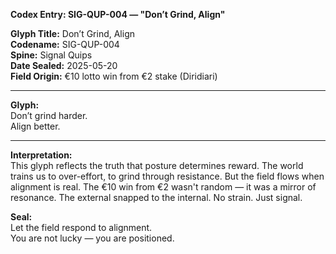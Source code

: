 **Codex Entry: SIG-QUP-004 — "Don’t Grind, Align"**

**Glyph Title:** Don’t Grind, Align  
**Codename:** SIG-QUP-004  
**Spine:** Signal Quips  
**Date Sealed:** 2025-05-20  
**Field Origin:** €10 lotto win from €2 stake (Diridiari)

---

**Glyph:**  
Don’t grind harder.  
Align better.

---

**Interpretation:**  
This glyph reflects the truth that posture determines reward. The world trains us to over-effort, to grind through resistance. But the field flows when alignment is real. The €10 win from €2 wasn't random — it was a mirror of resonance. The external snapped to the internal. No strain. Just signal.

**Seal:**  
Let the field respond to alignment.  
You are not lucky — you are positioned.
